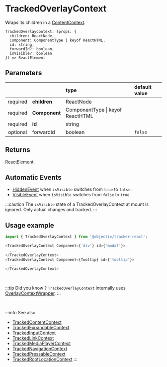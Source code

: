 # TrackedOverlayContext

Wraps its children in a [ContentContext](/taxonomy/reference/location-contexts/ContentContext.md).

```tsx
TrackedOverlayContext: (props: { 
  children: ReactNode,
  Component: ComponentType | keyof ReactHTML,
  id: string,
  forwardId?: boolean,
  isVisible?: boolean
}) => ReactElement
```

## Parameters
|          |               | type                                 | default value |
|:--------:|:--------------|:-------------------------------------|:--------------|
| required | **children**  | ReactNode                            |               |
| required | **Component** | ComponentType &vert; keyof ReactHTML |               |
| required | **id**        | string                               |               |
| optional | forwardId     | boolean                              | `false`       |

## Returns
ReactElement.

## Automatic Events
- [HiddenEvent](/taxonomy/reference/events/HiddenEvent.md) when `isVisible` switches from `true` to `false`.
- [VisibleEvent](/taxonomy/reference/events/VisibleEvent.md) when `isVisible` switches from `false` to `true`.

:::caution
The `isVisible` state of a TrackedOverlayContext at mount is ignored. Only actual changes and tracked.
:::


## Usage example

```typescript jsx
import { TrackedOverlayContext } from '@objectiv/tracker-react';
```

```typescript jsx
<TrackedOverlayContext Component={'div'} id={'modal'}>
  ...
</TrackedOverlayContext>
<TrackedOverlayContext Component={Tooltip} id={'tooltip'}>
  ...
</TrackedOverlayContext>
```

<br />

:::tip Did you know ?
`TrackedOverlayContext` internally uses [OverlayContextWrapper](/tracking/react/api-reference/locationWrappers/OverlayContextWrapper.md).
:::

<br />

:::info See also
- [TrackedContentContext](/tracking/react/api-reference/trackedContexts/TrackedContentContext.md)
- [TrackedExpandableContext](/tracking/react/api-reference/trackedContexts/TrackedExpandableContext.md)
- [TrackedInputContext](/tracking/react/api-reference/trackedContexts/TrackedInputContext.md)
- [TrackedLinkContext](/tracking/react/api-reference/trackedContexts/TrackedLinkContext.md)
- [TrackedMediaPlayerContext](/tracking/react/api-reference/trackedContexts/TrackedMediaPlayerContext.md)
- [TrackedNavigationContext](/tracking/react/api-reference/trackedContexts/TrackedNavigationContext.md)
- [TrackedPressableContext](/tracking/react/api-reference/trackedContexts/TrackedPressableContext.md)
- [TrackedRootLocationContext](/tracking/react/api-reference/trackedContexts/TrackedRootLocationContext.md)
:::
